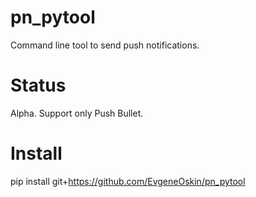 # pn_pytool
Command line tool to send push notifications.

# Status
Alpha. Support only Push Bullet. 
# Install
pip install git+https://github.com/EvgeneOskin/pn_pytool

